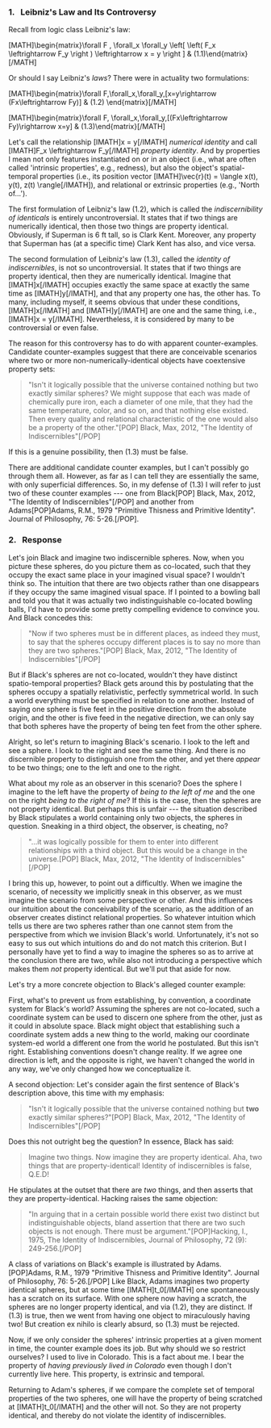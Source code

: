 ﻿### 1. &nbsp; Leibniz's Law and Its Controversy

Recall from logic class Leibniz's law:

[MATH]\begin{matrix}\forall F \, \forall_x \forall_y \left[ \left( F_x \leftrightarrow F_y \right ) \leftrightarrow x = y \right ] & (1.1)\end{matrix}[/MATH]

Or should I say Leibniz's *laws*? There were in actuality two formulations:

[MATH]\begin{matrix}\forall F\,\forall_x\,\forall_y\,[x=y\rightarrow (Fx\leftrightarrow Fy)] & (1.2) \end{matrix}[/MATH]

[MATH]\begin{matrix}\forall F\, \forall_x\,\forall_y\,[(Fx\leftrightarrow Fy)\rightarrow x=y] & (1.3)\end{matrix}[/MATH]

Let's call the relationship [IMATH]x = y[/IMATH] *numerical identity* and call [IMATH]F_x  \leftrightarrow F_y[/IMATH] *property identity*. And by properties I mean not only features instantiated on or in an object (i.e., what are often called 'intrinsic properties', e.g., redness), but also the object's spatial-temporal properties (i.e., its position vector [IMATH]\vec{r}(t) = \langle x(t), y(t), z(t) \rangle[/IMATH]), and relational or extrinsic properties (e.g., 'North of...').

The first formulation of Leibniz's law (1.2), which is called the *indiscernibility of identicals* is entirely uncontroversial. It states that if two things are numerically identical, then those two things are property identical. Obviously, if Superman is 6 ft tall, so is Clark Kent. Moreover, any property that Superman has (at a specific time) Clark Kent has also, and vice versa.

The second formulation of Leibniz's law (1.3), called the *identity of indiscernibles*, is not so uncontroversial. It states that if two things are property identical, then they are numerically identical. Imagine that [IMATH]x[/IMATH] occupies exactly the same space at exactly the same time as [IMATH]y[/IMATH], and that any property one has, the other has. To many, including myself, it seems obvious that under these conditions, [IMATH]x[/IMATH] and [IMATH]y[/IMATH] are one and the same thing, i.e., [IMATH]x = y[/IMATH]. Nevertheless, it is considered by many to be controversial or even false.

The reason for this controversy has to do with apparent counter-examples. Candidate counter-examples suggest that there are conceivable scenarios where two or more non-numerically-identical objects have coextensive property sets:

> "Isn't it logically possible that the universe contained nothing but two exactly similar spheres? We might suppose that each was made of chemically pure iron, each a diameter of one mile, that they had the same temperature, color, and so on, and that nothing else existed. Then every quality and relational characteristic of the one would also be a property of the other."[POP] Black, Max, 2012, "The Identity of Indiscernibles"[/POP]

If this is a genuine possibility, then (1.3) must be false.

There are additional candidate counter examples, but I can't possibly go through them all. However, as far as I can tell they are essentially the same, with only superficial differences. So, in my defense of (1.3) I will refer to just two of these counter examples --- one from Black[POP] Black, Max, 2012, "The Identity of Indiscernibles"[/POP] and another from Adams[POP]Adams, R.M., 1979 "Primitive Thisness and Primitive Identity". Journal of Philosophy, 76: 5-26.[/POP].

### 2. &nbsp; Response

Let's join Black and imagine two indiscernible spheres. Now, when you picture these spheres, do you picture them as co-located, such that they occupy the exact same place in your imagined visual space? I wouldn't think so. The intuition that there are two objects rather than one disappears if they occupy the same imagined visual space. If I pointed to a bowling ball and told you that it was actually two indistinguishable co-located bowling balls, I'd have to provide some pretty compelling evidence to convince you. And Black concedes this:

> "Now if two spheres must be in different places, as indeed they must, to say that the spheres occupy different places is to say no more than they are two spheres."[POP] Black, Max, 2012, "The Identity of Indiscernibles"[/POP]

But if Black's spheres are not co-located, wouldn't they have distinct spatio-temporal properties? Black gets around this by postulating that the spheres occupy a spatially relativistic, perfectly symmetrical world. In such a world everything must be specified in relation to one another. Instead of saying one sphere is five feet in the positive direction from the absolute origin, and the other is five feed in the negative direction, we can only say that both spheres have the property of being ten feet from the other sphere.

Alright, so let's return to imagining Black's scenario. I look to the left and see a sphere. I look to the right and see the same thing. And there is no discernible property to distinguish one from the other, and yet there *appear* to be two things; one to the left and one to the right.

What about my role as an observer in this scenario? Does the sphere I imagine to the left have the property of *being to the left of me* and the one on the right *being to the right of me*? If this is the case, then the spheres are not property identical. But perhaps this is unfair --- the situation described by Black stipulates a world containing only two objects, the spheres in question. Sneaking in a third object, the observer, is cheating, no?

> "...it was logically possible for them to enter into different relationships with a third object. But this would be a change in the universe.[POP] Black, Max, 2012, "The Identity of Indiscernibles"[/POP]

I bring this up, however, to point out a difficultly. When we imagine the scenario, of necessity we implicitly sneak in this observer, as we must imagine the scenario from some perspective or other. And this influences our intuition about the conceivability of the scenario, as the addition of an observer creates distinct relational properties. So whatever intuition which tells us there are two spheres rather than one cannot stem from the perspective from which we invision Black's world. Unfortunately, it's not so easy to sus out which intuitions do and do not match this criterion. But I personally have yet to find a way to imagine the spheres so as to arrive at the conclusion there are two, while also not introducing a perspective which makes them *not* property identical. But we'll put that aside for now.

Let's try a more concrete objection to Black's alleged counter example:

First, what's to prevent us from establishing, by convention, a coordinate system for Black's world? Assuming the spheres are not co-located, such a coordinate system can be used to discern one sphere from the other, just as it could in absolute space. Black might object that establishing such a coordinate system adds a new thing to the world, making our coordinate system-ed world a different one from the world he postulated. But this isn't right. Establishing conventions doesn't change reality. If we agree one direction is left, and the opposite is right, we haven't changed the world in any way, we've only changed how we conceptualize it.

A second objection: Let's consider again the first sentence of Black's description above, this time with my emphasis:
> "Isn't it logically possible that the universe contained nothing but **two** exactly similar spheres?"[POP] Black, Max, 2012, "The Identity of Indiscernibles"[/POP]

Does this not outright beg the question? In essence, Black has said:
> Imagine two things. Now imagine they are property identical. Aha, two things that are property-identical! Identity of indiscernibles is false, Q.E.D!

He stipulates at the outset that there are *two* things, and then asserts that they are property-identical. Hacking raises the same objection:
> "In arguing that in a certain possible world there exist two distinct but indistinguishable objects, bland assertion that there are two such objects is not enough. There must be argument."[POP]Hacking, I., 1975, The Identity of Indiscernibles, Journal of Philosophy, 72 (9): 249-256.[/POP]

A class of variations on Black's example is illustrated by Adams.[POP]Adams, R.M., 1979 "Primitive Thisness and Primitive Identity". Journal of Philosophy, 76: 5-26.[/POP] Like Black, Adams imagines two property identical spheres, but at some time [IMATH]t_0[/IMATH] one spontaneously has a scratch on its surface. With one sphere now having a scratch, the spheres are no longer property identical, and via (1.2), they are distinct. If (1.3) is true, then we went from having one object to miraculously having two! But creation ex nihilo is clearly absurd, so (1.3) must be rejected.

Now, if we only consider the spheres' intrinsic properties at a given moment in time, the counter example does its job. But why should we so restrict ourselves? I used to live in Colorado. This is a fact about me. I bear the property of *having previously lived in Colorado* even though I don't currently live here. This property, is extrinsic and temporal.

Returning to Adam's spheres, if we compare the complete set of temporal properties of the two spheres, one will have the property of being scratched at [IMATH]t_0[/IMATH] and the other will not. So they are not property identical, and thereby do not violate the identity of indiscernibles.

